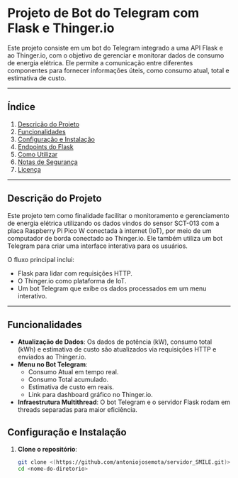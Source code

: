 # Projeto de Bot do Telegram com Flask e Thinger.io

Este projeto consiste em um bot do Telegram integrado a uma API Flask e ao Thinger.io, com o objetivo de gerenciar e monitorar dados de consumo de energia elétrica. Ele permite a comunicação entre diferentes componentes para fornecer informações úteis, como consumo atual, total e estimativa de custo.

---

## Índice

1. [Descrição do Projeto](#descrição-do-projeto)
2. [Funcionalidades](#funcionalidades)
4. [Configuração e Instalação](#configuração-e-instalação)
5. [Endpoints do Flask](#endpoints-do-flask)
6. [Como Utilizar](#como-utilizar)
7. [Notas de Segurança](#notas-de-segurança)
8. [Licença](#licença)

---

## Descrição do Projeto

Este projeto tem como finalidade facilitar o monitoramento e gerenciamento de energia elétrica utilizando os dados vindos do sensor SCT-013 com a placa Raspberry Pi Pico W conectada à internet (IoT), por meio de um computador de borda conectado ao Thinger.io. Ele também utiliza um bot Telegram para criar uma interface interativa para os usuários.

O fluxo principal inclui:
- Flask para lidar com requisições HTTP.
- O Thinger.io como plataforma de IoT.
- Um bot Telegram que exibe os dados processados em um menu interativo.

---

## Funcionalidades

- **Atualização de Dados**: Os dados de potência (kW), consumo total (kWh) e estimativa de custo são atualizados via requisições HTTP e enviados ao Thinger.io.
- **Menu no Bot Telegram**:
  - Consumo Atual em tempo real.
  - Consumo Total acumulado.
  - Estimativa de custo em reais.
  - Link para dashboard gráfico no Thinger.io.
- **Infraestrutura Multithread**: O bot Telegram e o servidor Flask rodam em threads separadas para maior eficiência.

## Configuração e Instalação

1. **Clone o repositório**:
   ```bash
   git clone <(https://github.com/antoniojosemota/servidor_SMILE.git)>
   cd <nome-do-diretorio>
